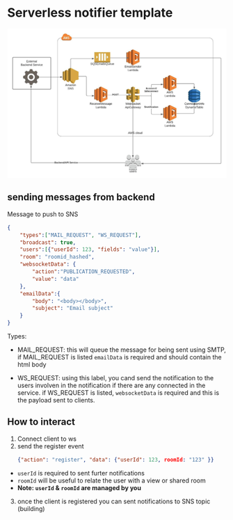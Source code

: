 # Serverless notifier template 

![](https://github.com/FlavioAandres/serverless-notification/blob/master/images/arch.jpeg)

## sending messages from backend 

Message to push to SNS 
```json
{
    "types":["MAIL_REQUEST", "WS_REQUEST"],
    "broadcast": true,
    "users":[{"userId": 123, "fields": "value"}],
    "room": "roomid_hashed",
    "websocketData": {
        "action":"PUBLICATION_REQUESTED",
        "value": "data"
    },
    "emailData":{
        "body": "<body></body>",
        "subject": "Email subject"
    }
}
```

Types: 
- MAIL_REQUEST: this will queue the message for being sent using SMTP, if MAIL_REQUEST is listed `emailData` is required and should contain the html body

- WS_REQUEST: using this label, you cand send the notification to the users involven in the notification if there are any connected in the service. if WS_REQUEST is listed, `websocketData` is required and this is the payload sent to clients.


## How to interact 
1. Connect client to ws 
2. send the register event 
    ```json
    {"action": "register", "data": {"userId": 123, roomId: "123" }}
    ```

 * `userId` is required to sent furter notifications
 * `roomId` will be useful to relate the user with a view or shared room  
 * **Note: `userId` & `roomId` are managed by you** 
3. once the client is registered you can sent notifications to SNS topic (building)

